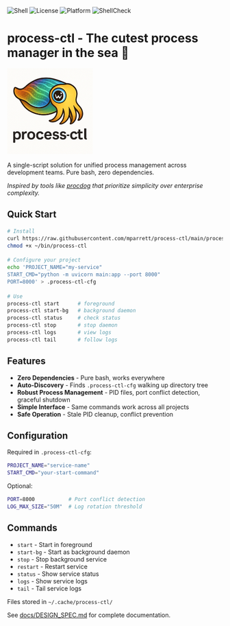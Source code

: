 ![Shell](https://img.shields.io/badge/shell-bash-green)
![License](https://img.shields.io/badge/license-MIT-blue)
![Platform](https://img.shields.io/badge/platform-macOS%20%7C%20Linux-lightgrey)
![ShellCheck](https://github.com/mparrett/process-ctl/workflows/ShellCheck/badge.svg)

# process-ctl - The cutest process manager in the sea 🐙

<img src="logo.png" alt="process-ctl logo" width="200">

A single-script solution for unified process management across development teams. Pure bash, zero dependencies.

*Inspired by tools like [procdog](https://github.com/jlevy/procdog) that prioritize simplicity over enterprise complexity.*

## Quick Start

```bash
# Install
curl https://raw.githubusercontent.com/mparrett/process-ctl/main/process-ctl > ~/bin/process-ctl
chmod +x ~/bin/process-ctl

# Configure your project
echo 'PROJECT_NAME="my-service"
START_CMD="python -m uvicorn main:app --port 8000"
PORT=8000' > .process-ctl-cfg

# Use
process-ctl start      # foreground
process-ctl start-bg   # background daemon
process-ctl status     # check status
process-ctl stop       # stop daemon
process-ctl logs       # view logs
process-ctl tail       # follow logs
```

## Features

- **Zero Dependencies** - Pure bash, works everywhere
- **Auto-Discovery** - Finds `.process-ctl-cfg` walking up directory tree
- **Robust Process Management** - PID files, port conflict detection, graceful shutdown
- **Simple Interface** - Same commands work across all projects
- **Safe Operation** - Stale PID cleanup, conflict prevention

## Configuration

Required in `.process-ctl-cfg`:
```bash
PROJECT_NAME="service-name"
START_CMD="your-start-command"
```

Optional:
```bash
PORT=8000           # Port conflict detection
LOG_MAX_SIZE="50M"  # Log rotation threshold
```

## Commands

- `start` - Start in foreground
- `start-bg` - Start as background daemon
- `stop` - Stop background service
- `restart` - Restart service
- `status` - Show service status
- `logs` - Show service logs
- `tail` - Tail service logs

Files stored in `~/.cache/process-ctl/`

See [docs/DESIGN_SPEC.md](docs/DESIGN_SPEC.md) for complete documentation.